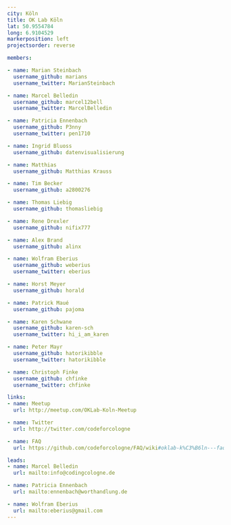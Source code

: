 ```yaml
---
city: Köln
title: OK Lab Köln
lat: 50.9554784
long: 6.9104529
markerposition: left
projectsorder: reverse

members:

- name: Marian Steinbach
  username_github: marians
  username_twitter: MarianSteinbach

- name: Marcel Belledin
  username_github: marcel12bell
  username_twitter: MarcelBelledin

- name: Patricia Ennenbach
  username_github: P3nny
  username_twitter: pen1710

- name: Ingrid Bluoss
  username_github: datenvisualisierung

- name: Matthias
  username_github: Matthias Krauss

- name: Tim Becker
  username_github: a2800276

- name: Thomas Liebig
  username_github: thomasliebig

- name: Rene Drexler
  username_github: nifix777

- name: Alex Brand
  username_github: alinx

- name: Wolfram Eberius
  username_github: weberius
  username_twitter: eberius

- name: Horst Meyer
  username_github: horald

- name: Patrick Maué
  username_github: pajoma

- name: Karen Schwane
  username_github: karen-sch
  username_twitter: hi_i_am_karen

- name: Peter Mayr
  username_github: hatorikibble
  username_twitter: hatorikibble

- name: Christoph Finke
  username_github: chfinke
  username_twitter: chfinke

links:
- name: Meetup
  url: http://meetup.com/OKLab-Koln-Meetup

- name: Twitter
  url: http://twitter.com/codeforcologne

- name: FAQ
  url: https://github.com/codeforcologne/FAQ/wiki#oklab-k%C3%B6ln---faq

leads:
- name: Marcel Belledin
  url: mailto:info@codingcologne.de

- name: Patricia Ennenbach
  url: mailto:ennenbach@worthandlung.de

- name: Wolfram Eberius
  url: mailto:eberius@gmail.com
---
```

